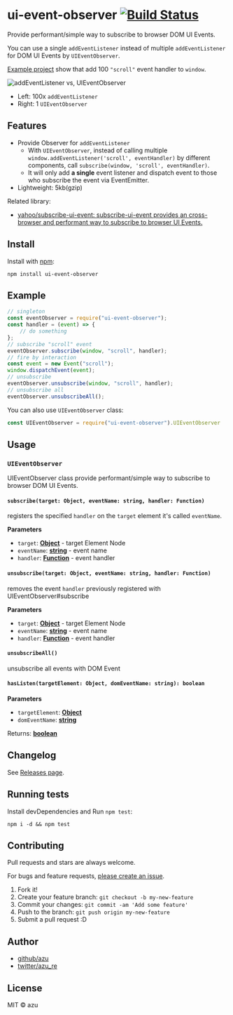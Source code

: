 # ui-event-observer [![Build Status](https://travis-ci.org/azu/ui-event-observer.svg?branch=master)](https://travis-ci.org/azu/ui-event-observer)

Provide performant/simple way to subscribe to browser DOM UI Events.

You can use a single `addEventListener` instead of multiple `addEventListener` for DOM UI Events by `UIEventObserver`.

[Example project](example/) show that add 100 `"scroll"` event handler to `window`.

![addEventListener vs, UIEventObserver](https://monosnap.com/file/0L7z5AvZcuLKbCHxqB4sTU8TjRK0pk.png)

- Left: 100x `addEventListener`
- Right: 1 `UIEventObserver`

## Features

- Provide Observer for `addEventListener`
  - With `UIEventObserver`, instead of calling multiple `window.addEventListener('scroll', eventHandler)` by different components, call `subscribe(window, 'scroll', eventHandler)`.
  - It will only add **a single** event listener and dispatch event to those who subscribe the event via EventEmitter.
- Lightweight: 5kb(gzip)

Related library:

- [yahoo/subscribe-ui-event: subscribe-ui-event provides an cross-browser and performant way to subscribe to browser UI Events.](https://github.com/yahoo/subscribe-ui-event "yahoo/subscribe-ui-event: subscribe-ui-event provides an cross-browser and performant way to subscribe to browser UI Events.")

## Install

Install with [npm](https://www.npmjs.com/):

    npm install ui-event-observer

## Example

```js
// singleton
const eventObserver = require("ui-event-observer");
const handler = (event) => {
    // do something
};
// subscribe "scroll" event
eventObserver.subscribe(window, "scroll", handler);
// fire by interaction
const event = new Event("scroll");
window.dispatchEvent(event);
// unsubscribe
eventObserver.unsubscribe(window, "scroll", handler);
// unsubscribe all
eventObserver.unsubscribeAll();
```

You can also use `UIEventObserver` class:

```js
const UIEventObserver = require("ui-event-observer").UIEventObserver
```

## Usage

### `UIEventObserver`

UIEventObserver class provide performant/simple way to subscribe to browser DOM UI Events.

#### `subscribe(target: Object, eventName: string, handler: Function)`

registers the specified `handler` on the `target` element it's called `eventName`.

**Parameters**

- `target`: **[Object](https://developer.mozilla.org/en-US/docs/Web/JavaScript/Reference/Global_Objects/Object)** - target Element Node
- `eventName`: **[string](https://developer.mozilla.org/en-US/docs/Web/JavaScript/Reference/Global_Objects/String)** - event name
- `handler`: **[Function](https://developer.mozilla.org/en-US/docs/Web/JavaScript/Reference/Statements/function)** - event handler

#### `unsubscribe(target: Object, eventName: string, handler: Function)`

removes the event `handler` previously registered with UIEventObserver#subscribe

**Parameters**

- `target`: **[Object](https://developer.mozilla.org/en-US/docs/Web/JavaScript/Reference/Global_Objects/Object)** - target Element Node
- `eventName`: **[string](https://developer.mozilla.org/en-US/docs/Web/JavaScript/Reference/Global_Objects/String)** - event name
- `handler`: **[Function](https://developer.mozilla.org/en-US/docs/Web/JavaScript/Reference/Statements/function)** - event handler

#### `unsubscribeAll()`

unsubscribe all events with DOM Event

#### `hasListen(targetElement: Object, domEventName: string): boolean`

**Parameters**

- `targetElement`: **[Object](https://developer.mozilla.org/en-US/docs/Web/JavaScript/Reference/Global_Objects/Object)**
- `domEventName`: **[string](https://developer.mozilla.org/en-US/docs/Web/JavaScript/Reference/Global_Objects/String)**

Returns: **[boolean](https://developer.mozilla.org/en-US/docs/Web/JavaScript/Reference/Global_Objects/Boolean)**

## Changelog

See [Releases page](https://github.com/azu/ui-event-observer/releases).

## Running tests

Install devDependencies and Run `npm test`:

    npm i -d && npm test

## Contributing

Pull requests and stars are always welcome.

For bugs and feature requests, [please create an issue](https://github.com/azu/ui-event-observer/issues).

1. Fork it!
2. Create your feature branch: `git checkout -b my-new-feature`
3. Commit your changes: `git commit -am 'Add some feature'`
4. Push to the branch: `git push origin my-new-feature`
5. Submit a pull request :D

## Author

- [github/azu](https://github.com/azu)
- [twitter/azu_re](https://twitter.com/azu_re)

## License

MIT © azu
